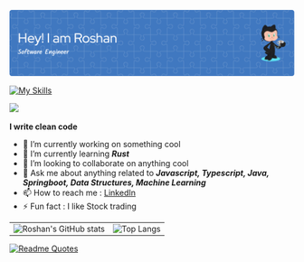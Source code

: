 ![Header](./github-header-image.png)

[![My Skills](https://skillicons.dev/icons?i=java,javascript,typescript,spring,rust,react,html,css&theme=light)](https://skillicons.dev)

![](https://komarev.com/ghpvc/?username=GuptaRoshan&color=green)

**I write clean code**

- 🔭 I’m currently working on something cool
- 🌱 I’m currently learning  _**Rust**_
- 👯 I’m looking to collaborate on anything cool
- 💬 Ask me about anything related to _**Javascript, Typescript, Java, Springboot, Data Structures, Machine Learning**_
- 📫 How to reach me : [LinkedIn](https://www.linkedin.com/in/roshngupta)
- ⚡ Fun fact : I like Stock trading

<!-- Comment Example -->

<table>
  <tr>
    <td><img src="https://github-readme-stats.vercel.app/api?username=GuptaRoshan&show_icons=true&bg_color=00000000" alt="Roshan's GitHub stats"></td>
    <td><img src="https://github-readme-stats.vercel.app/api/top-langs/?username=GuptaRoshan&layout=compact" alt="Top Langs"></td>
  </tr>
</table>

[![Readme Quotes](https://quotes-github-readme.vercel.app/api?type=horizontal&theme=dark)](https://github.com/GuptaRoshan/github-readme-quotes)

